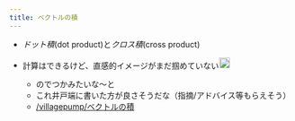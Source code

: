 ```yaml
---
title: ベクトルの積
---
```


* *ドット積*(dot product)と*クロス積*(cross product)
* 計算はできるけど、直感的イメージがまだ掴めていない<img src='https://scrapbox.io/api/pages/blu3mo-public/blu3mo/icon' alt='blu3mo.icon' height="19.5"/>

  * のでつかみたいな〜と
  * これ井戸端に書いた方が良さそうだな（指摘/アドバイス等もらえそう）
  * [/villagepump/ベクトルの積](https://scrapbox.io/villagepump/ベクトルの積)
